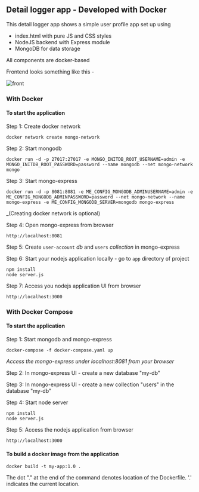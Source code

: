 ## Detail logger app - Developed with Docker

This detail logger app shows a simple user profile app set up using 
- index.html with pure JS and CSS styles
- NodeJS backend with Express module
- MongoDB for data storage

All components are docker-based

Frontend looks something like this -

![front](https://github.com/rakshaa-01/detail-logger-app-docker/assets/97796804/530a8f05-8de4-4cd3-b23d-afc166e2cea4)


### With Docker

#### To start the application

Step 1: Create docker network

    docker network create mongo-network 

Step 2: Start mongodb 

    docker run -d -p 27017:27017 -e MONGO_INITDB_ROOT_USERNAME=admin -e MONGO_INITDB_ROOT_PASSWORD=password --name mongodb --net mongo-network mongo    

Step 3: Start mongo-express
    
    docker run -d -p 8081:8081 -e ME_CONFIG_MONGODB_ADMINUSERNAME=admin -e ME_CONFIG_MONGODB_ADMINPASSWORD=password --net mongo-network --name mongo-express -e ME_CONFIG_MONGODB_SERVER=mongodb mongo-express   

_(Creating docker network is optional)

Step 4: Open mongo-express from browser

    http://localhost:8081

Step 5: Create `user-account` _db_ and `users` _collection_ in mongo-express

Step 6: Start your nodejs application locally - go to `app` directory of project 

    npm install 
    node server.js
    
Step 7: Access you nodejs application UI from browser

    http://localhost:3000

### With Docker Compose

#### To start the application

Step 1: Start mongodb and mongo-express

    docker-compose -f docker-compose.yaml up
    
_Access the mongo-express under localhost:8081 from your browser_
    
Step 2: In mongo-express UI - create a new database "my-db"

Step 3: In mongo-express UI - create a new collection "users" in the database "my-db"       
    
Step 4: Start node server 

    npm install
    node server.js
    
Step 5: Access the nodejs application from browser 

    http://localhost:3000

#### To build a docker image from the application

    docker build -t my-app:1.0 .       
    
The dot "." at the end of the command denotes location of the Dockerfile. '.' indicates the current location.

